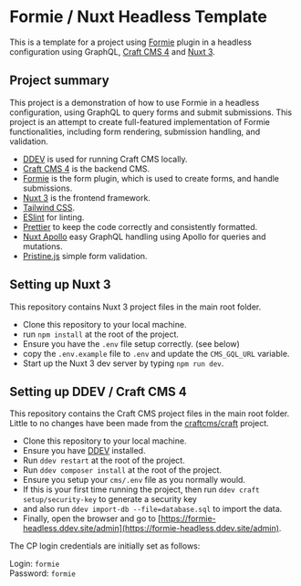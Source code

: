 # Formie / Nuxt Headless Template

This is a template for a project using [Formie](https://plugins.craftcms.com/formie?craft4) plugin in a headless
configuration using GraphQL, [Craft CMS 4](https://craftcms.com) and [Nuxt 3](https://nuxt.com/).

## Project summary

This project is a demonstration of how to use Formie in a headless configuration, using GraphQL to query forms and
submit submissions. This project is an attempt to create full-featured implementation of Formie functionalities,
including form rendering, submission handling, and validation.

- [DDEV](https://ddev.com/) is used for running Craft CMS locally.
- [Craft CMS 4](https://craftcms.com) is the backend CMS.
- [Formie](https://plugins.craftcms.com/formie?craft4) is the form plugin, which is used to create forms, and handle submissions.
- [Nuxt 3](https://nuxt.com/) is the frontend framework.
- [Tailwind CSS](https://tailwindcss.com/).
- [ESlint](https://eslint.org/) for linting.
- [Prettier](https://prettier.io/) to keep the code correctly and consistently formatted.
- [Nuxt Apollo](https://apollo.nuxtjs.org) easy GraphQL handling using Apollo for queries and mutations.
- [Pristine.js](https://pristine.js.org/) simple form validation.

## Setting up Nuxt 3

This repository contains Nuxt 3 project files in the main root folder.

- Clone this repository to your local machine.
- run `npm install` at the root of the project.
- Ensure you have the `.env` file setup correctly. (see below)
- copy the `.env.example` file to `.env` and update the `CMS_GQL_URL` variable.
- Start up the Nuxt 3 dev server by typing `npm run dev`.

## Setting up DDEV / Craft CMS 4

This repository contains the Craft CMS project files in the main root folder. Little to no changes have been made from
the [craftcms/craft](https://github.com/craftcms/craft) project.

- Clone this repository to your local machine.
- Ensure you have [DDEV](https://ddev.com/) installed.
- Run `ddev restart` at the root of the project.
- Run `ddev composer install` at the root of the project.
- Ensure you setup your `cms/.env` file as you normally would.
- If this is your first time running the project, then run `ddev craft setup/security-key` to generate a security key
- and also run `ddev import-db --file=database.sql` to import the data.
- Finally, open the browser and go to [https://formie-headless.ddev.site/admin](https://formie-headless.ddev.site/admin).

The CP login credentials are initially set as follows:

Login: `formie` \
Password: `formie`
